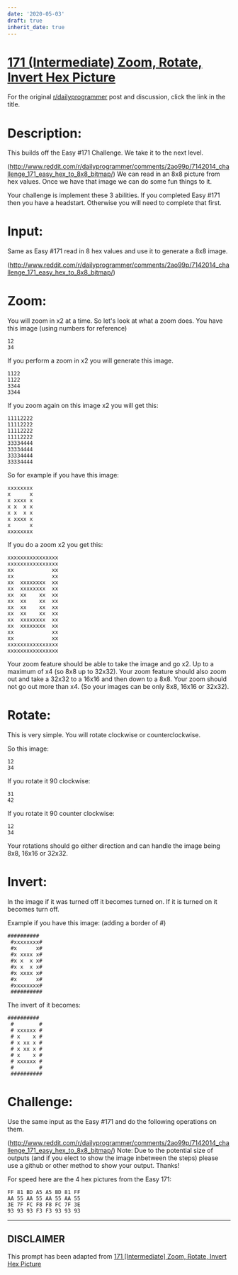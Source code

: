 ```yaml
---
date: '2020-05-03'
draft: true
inherit_date: true
---
```


# [171 (Intermediate) Zoom, Rotate, Invert Hex Picture](https://www.reddit.com/r/dailyprogrammer/comments/2avd5i/7162014_challenge_171_intermediate_zoom_rotate/)

For the original [r/dailyprogrammer](https://www.reddit.com/r/dailyprogrammer/) post and discussion, click the link in the title.

# Description:
This builds off the Easy #171 Challenge. We take it to the next level.

(http://www.reddit.com/r/dailyprogrammer/comments/2ao99p/7142014_challenge_171_easy_hex_to_8x8_bitmap/)
We can read in an 8x8 picture from hex values. Once we have that image we can do some fun things to it.

Your challenge is implement these 3 abilities. If you completed Easy #171 then you have a headstart. Otherwise you will need to complete that first.

# Input:
Same as Easy #171 read in 8 hex values and use it to generate a 8x8 image.

(http://www.reddit.com/r/dailyprogrammer/comments/2ao99p/7142014_challenge_171_easy_hex_to_8x8_bitmap/)
# Zoom:
You will zoom in x2 at a time. So let's look at what a zoom does.
You have this image (using numbers for reference)


```
12
34
```
If you perform a zoom in x2 you will generate this image.


```
1122
1122
3344
3344
```
If you zoom again on this image x2 you will get this:


```
11112222
11112222
11112222
11112222
33334444
33334444
33334444
33334444
```
So for example if you have this image:


```
xxxxxxxx
x      x
x xxxx x
x x  x x
x x  x x
x xxxx x
x      x
xxxxxxxx
```
If you do a zoom x2 you get this:


```
xxxxxxxxxxxxxxxx
xxxxxxxxxxxxxxxx
xx            xx
xx            xx
xx  xxxxxxxx  xx
xx  xxxxxxxx  xx
xx  xx    xx  xx
xx  xx    xx  xx
xx  xx    xx  xx
xx  xx    xx  xx
xx  xxxxxxxx  xx
xx  xxxxxxxx  xx
xx            xx
xx            xx
xxxxxxxxxxxxxxxx
xxxxxxxxxxxxxxxx
```
Your zoom feature should be able to take the image and go x2. Up to a maximum of x4 (so 8x8 up to 32x32).
Your zoom feature should also zoom out and take a 32x32 to a 16x16 and then down to a 8x8. Your zoom should
not go out more than x4. (So your images can be only 8x8, 16x16 or 32x32).

# Rotate:
This is very simple. You will rotate clockwise or counterclockwise.

So this image:


```
12
34
```
If you rotate it 90 clockwise:


```
31
42
```
If you rotate it 90 counter clockwise:


```
12
34
```
Your rotations should go either direction and can handle the image being 8x8, 16x16 or 32x32.

# Invert:
In the image if it was turned off it becomes turned on. If it is turned on it becomes turn off.

Example if you have this image: (adding a border of #)


```
##########
 #xxxxxxxx#
 #x      x#
 #x xxxx x#
 #x x  x x#
 #x x  x x#
 #x xxxx x#
 #x      x#
 #xxxxxxxx#
 ##########
```
The invert of it becomes:


```
##########
 #        #
 # xxxxxx #
 # x    x #
 # x xx x #
 # x xx x #
 # x    x #
 # xxxxxx #
 #        #
 ##########
```
# Challenge:
Use the same input as the Easy #171 and do the following operations on them.

(http://www.reddit.com/r/dailyprogrammer/comments/2ao99p/7142014_challenge_171_easy_hex_to_8x8_bitmap/)
Note: Due to the potential size of outputs (and if you elect to show the image inbetween the steps) please use a github or other method to show your output. Thanks!

For speed here are the 4 hex pictures from the Easy 171:


```
FF 81 BD A5 A5 BD 81 FF
AA 55 AA 55 AA 55 AA 55
3E 7F FC F8 F8 FC 7F 3E
93 93 93 F3 F3 93 93 93
```

----
## **DISCLAIMER**
This prompt has been adapted from [171 [Intermediate] Zoom, Rotate, Invert Hex Picture](https://www.reddit.com/r/dailyprogrammer/comments/2avd5i/7162014_challenge_171_intermediate_zoom_rotate/
)
